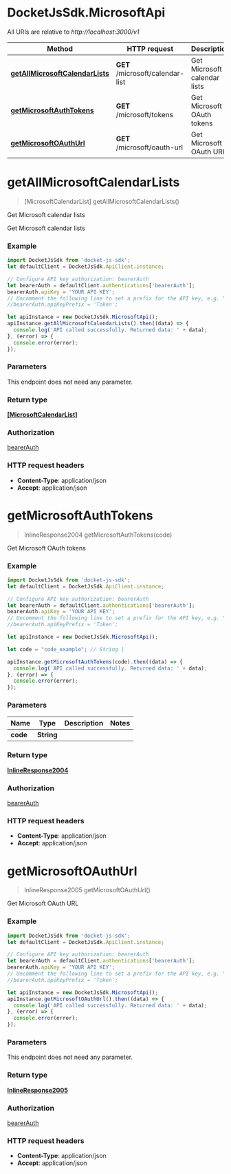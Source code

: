 # DocketJsSdk.MicrosoftApi

All URIs are relative to *http://localhost:3000/v1*

Method | HTTP request | Description
------------- | ------------- | -------------
[**getAllMicrosoftCalendarLists**](MicrosoftApi.md#getAllMicrosoftCalendarLists) | **GET** /microsoft/calendar-list | Get Microsoft calendar lists
[**getMicrosoftAuthTokens**](MicrosoftApi.md#getMicrosoftAuthTokens) | **GET** /microsoft/tokens | Get Microsoft OAuth tokens
[**getMicrosoftOAuthUrl**](MicrosoftApi.md#getMicrosoftOAuthUrl) | **GET** /microsoft/oauth-url | Get Microsoft OAuth URL


<a name="getAllMicrosoftCalendarLists"></a>
# **getAllMicrosoftCalendarLists**
> [MicrosoftCalendarList] getAllMicrosoftCalendarLists()

Get Microsoft calendar lists

Get Microsoft calendar lists

### Example
```javascript
import DocketJsSdk from 'docket-js-sdk';
let defaultClient = DocketJsSdk.ApiClient.instance;

// Configure API key authorization: bearerAuth
let bearerAuth = defaultClient.authentications['bearerAuth'];
bearerAuth.apiKey = 'YOUR API KEY';
// Uncomment the following line to set a prefix for the API key, e.g. "Token" (defaults to null)
//bearerAuth.apiKeyPrefix = 'Token';

let apiInstance = new DocketJsSdk.MicrosoftApi();
apiInstance.getAllMicrosoftCalendarLists().then((data) => {
  console.log('API called successfully. Returned data: ' + data);
}, (error) => {
  console.error(error);
});

```

### Parameters
This endpoint does not need any parameter.

### Return type

[**[MicrosoftCalendarList]**](MicrosoftCalendarList.md)

### Authorization

[bearerAuth](../README.md#bearerAuth)

### HTTP request headers

 - **Content-Type**: application/json
 - **Accept**: application/json

<a name="getMicrosoftAuthTokens"></a>
# **getMicrosoftAuthTokens**
> InlineResponse2004 getMicrosoftAuthTokens(code)

Get Microsoft OAuth tokens



### Example
```javascript
import DocketJsSdk from 'docket-js-sdk';
let defaultClient = DocketJsSdk.ApiClient.instance;

// Configure API key authorization: bearerAuth
let bearerAuth = defaultClient.authentications['bearerAuth'];
bearerAuth.apiKey = 'YOUR API KEY';
// Uncomment the following line to set a prefix for the API key, e.g. "Token" (defaults to null)
//bearerAuth.apiKeyPrefix = 'Token';

let apiInstance = new DocketJsSdk.MicrosoftApi();

let code = "code_example"; // String | 

apiInstance.getMicrosoftAuthTokens(code).then((data) => {
  console.log('API called successfully. Returned data: ' + data);
}, (error) => {
  console.error(error);
});

```

### Parameters

Name | Type | Description  | Notes
------------- | ------------- | ------------- | -------------
 **code** | **String**|  | 

### Return type

[**InlineResponse2004**](InlineResponse2004.md)

### Authorization

[bearerAuth](../README.md#bearerAuth)

### HTTP request headers

 - **Content-Type**: application/json
 - **Accept**: application/json

<a name="getMicrosoftOAuthUrl"></a>
# **getMicrosoftOAuthUrl**
> InlineResponse2005 getMicrosoftOAuthUrl()

Get Microsoft OAuth URL



### Example
```javascript
import DocketJsSdk from 'docket-js-sdk';
let defaultClient = DocketJsSdk.ApiClient.instance;

// Configure API key authorization: bearerAuth
let bearerAuth = defaultClient.authentications['bearerAuth'];
bearerAuth.apiKey = 'YOUR API KEY';
// Uncomment the following line to set a prefix for the API key, e.g. "Token" (defaults to null)
//bearerAuth.apiKeyPrefix = 'Token';

let apiInstance = new DocketJsSdk.MicrosoftApi();
apiInstance.getMicrosoftOAuthUrl().then((data) => {
  console.log('API called successfully. Returned data: ' + data);
}, (error) => {
  console.error(error);
});

```

### Parameters
This endpoint does not need any parameter.

### Return type

[**InlineResponse2005**](InlineResponse2005.md)

### Authorization

[bearerAuth](../README.md#bearerAuth)

### HTTP request headers

 - **Content-Type**: application/json
 - **Accept**: application/json

